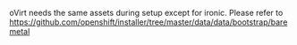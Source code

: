 oVirt needs the same assets during setup except for ironic.
Please refer to https://github.com/openshift/installer/tree/master/data/data/bootstrap/baremetal
